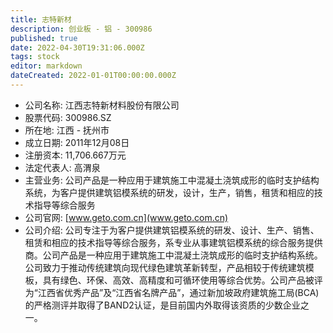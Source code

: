 ```yaml
---
title: 志特新材
description: 创业板 - 铝 - 300986
published: true
date: 2022-04-30T19:31:06.000Z
tags: stock
editor: markdown
dateCreated: 2022-01-01T00:00:00.000Z
---
```


- 公司名称: 江西志特新材料股份有限公司
- 股票代码: 300986.SZ
- 所在地: 江西 - 抚州市
- 成立日期: 2011年12月08日
- 注册资本: 11,706.667万元
- 法定代表人: 高渭泉
- 主营业务: 公司产品是一种应用于建筑施工中混凝土浇筑成形的临时支护结构系统，为客户提供建筑铝模系统的研发，设计，生产，销售，租赁和相应的技术指导等综合服务
- 公司官网: [www.geto.com.cn](www.geto.com.cn)
- 公司介绍: 公司专注于为客户提供建筑铝模系统的研发、设计、生产、销售、租赁和相应的技术指导等综合服务，系专业从事建筑铝模系统的综合服务提供商。公司产品是一种应用于建筑施工中混凝土浇筑成形的临时支护结构系统。公司致力于推动传统建筑向现代绿色建筑革新转型，产品相较于传统建筑模板，具有绿色、环保、高效、高精度和可循环使用等综合优势。公司产品被评为“江西省优秀产品”及“江西省名牌产品”，通过新加坡政府建筑施工局(BCA)的严格测评并取得了BAND2认证，是目前国内外取得该资质的少数企业之一。


